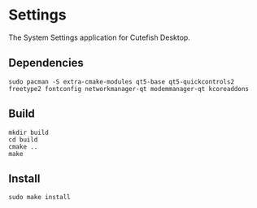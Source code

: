 # Settings

The System Settings application for Cutefish Desktop.

## Dependencies

```shell
sudo pacman -S extra-cmake-modules qt5-base qt5-quickcontrols2 freetype2 fontconfig networkmanager-qt modemmanager-qt kcoreaddons
```

## Build

```shell
mkdir build
cd build
cmake ..
make
```

## Install

```shell
sudo make install
```
